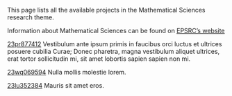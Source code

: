 This page lists all the available projects in the Mathematical Sciences research theme.

Information about Mathematical Sciences can be found on [EPSRC’s website](https://www.example.com/theme2)

[23pr877412](../projects/23pr877412.md) Vestibulum ante ipsum primis in faucibus orci luctus et ultrices posuere cubilia Curae; Donec pharetra, magna vestibulum aliquet ultrices, erat tortor sollicitudin mi, sit amet lobortis sapien sapien non mi.

[23wq069594](../projects/23wq069594.md) Nulla mollis molestie lorem.

[23lu352384](../projects/23lu352384.md) Mauris sit amet eros.

